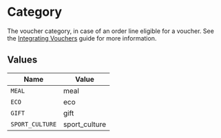 # Category

The voucher category, in case of an order line eligible for a voucher. See the
[Integrating Vouchers](integrating-vouchers) guide for more information.


## Values

| Name            | Value           |
| --------------- | --------------- |
| `MEAL`          | meal            |
| `ECO`           | eco             |
| `GIFT`          | gift            |
| `SPORT_CULTURE` | sport_culture   |